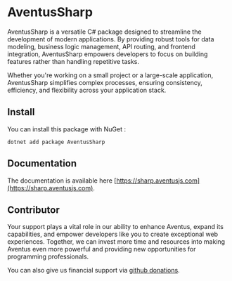 # AventusSharp

AventusSharp is a versatile C# package designed to streamline the development of modern applications. By providing robust tools for data modeling, business logic management, API routing, and frontend integration, AventusSharp empowers developers to focus on building features rather than handling repetitive tasks.

Whether you're working on a small project or a large-scale application, AventusSharp simplifies complex processes, ensuring consistency, efficiency, and flexibility across your application stack.

## Install

You can install this package with NuGet :

```shell
dotnet add package AventusSharp
```

## Documentation

The documentation is available here [https://sharp.aventusjs.com](https://sharp.aventusjs.com).

## Contributor

Your support plays a vital role in our ability to enhance Aventus, expand its capabilities, and empower developers like you to create exceptional web experiences. Together, we can invest more time and resources into making Aventus even more powerful and providing new opportunities for programming professionals.

You can also give us financial support via [github donations](https://github.com/sponsors/max529).
